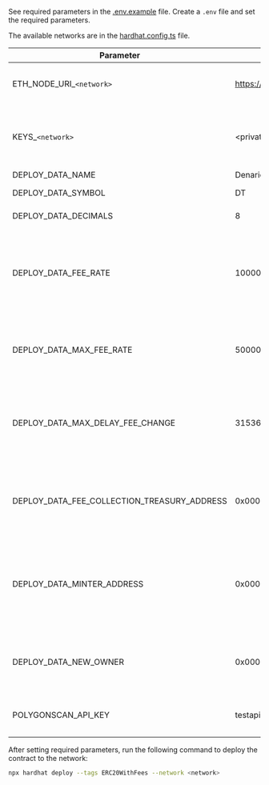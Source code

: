 See required parameters in the [.env.example](.env.example) file.
Create a `.env` file and set the required parameters.

The available networks are in the [hardhat.config.ts](hardhat.config.ts) file.

| Parameter                                   | Example                                   | Description                                                                               |
| ------------------------------------------- | ----------------------------------------- | ----------------------------------------------------------------------------------------- |
| ETH_NODE_URI_`<network>`                    | https://matic-mumbai.chainstacklabs.co    | HTTPS RPC endpoint of the blockchain                                                      |
| KEYS_`<network>`                            | <private_key_in_plaintext>                | account from which the transactions are exevuted                                          |
| DEPLOY_DATA_NAME                            | Denario                                   | token name                                                                                |
| DEPLOY_DATA_SYMBOL                          | DT                                        | token symbol                                                                              |
| DEPLOY_DATA_DECIMALS                        | 8                                         | token decimals                                                                            |
| DEPLOY_DATA_FEE_RATE                        | 1000000                               | fee percentage owed after 1 year, (100% = 100000000 = 1 with `decimals precision`)                                              |
| DEPLOY_DATA_MAX_FEE_RATE                    | 5000000                                      | fee rate is changeable, but cannot be greater than max fee rate                           |
| DEPLOY_DATA_MAX_DELAY_FEE_CHANGE            | 31536000                                  | minimal time interval between two fee changes in seconds ( 365 * 24 * 60 * 6     )        |
| DEPLOY_DATA_FEE_COLLECTION_TREASURY_ADDRESS | 0x000000000000000000000000000000000000000 | address where collected fees are sent, fee exempt by default                              |
| DEPLOY_DATA_MINTER_ADDRESS                  | 0x000000000000000000000000000000000000000 | address, who has minter role, he can mint and burn existing tokens, fee exempt by default |
| DEPLOY_DATA_NEW_OWNER                       | 0x000000000000000000000000000000000000000 | if set, ownership transfer will be initialised to this address                            |
| POLYGONSCAN_API_KEY                         | testapikey                                | API key for polygonscan to verify source code                                             |





After setting required parameters, run the following command to deploy the contract to the network:

```bash
npx hardhat deploy --tags ERC20WithFees --network <network>
```